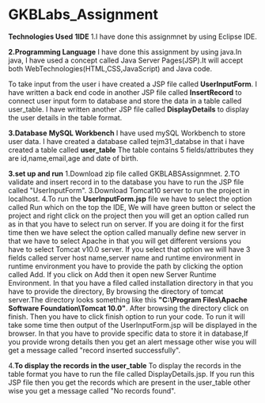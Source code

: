 # GKBLabs_Assignment

**Technologies Used**
**1IDE**
1.I have done this assignmnet by using Eclipse IDE.

**2.Programming Language**
I have done this assignment by using java.In java, I have used a concept called Java Server Pages(JSP).It will accept both WebTechnologies(HTML,CSS,JavaScript) and Java code.

To take input from the user i have created a JSP file called **UserInputForm**.
I have written a back end code in another JSP file called **InsertRecord** to connect user input form to database and store the data in a table called user_table.
I have written another JSP file called **DisplayDetails** to display the user details in the table format.

**3.Database**
  **MySQL Workbench**
I have used mySQL Workbench to store user data.
I have created a database called tejm31_databse in that i have created a table called **user_table**
The table contains 5 fields/attributes they are id,name,email,age and date of birth.

**3.set up and run** 
1.Download zip file called GKBLABSAssignmnet.
2.TO validate and insert record in to the database you have to run the JSP file called "UserInputForm".
3.Download Tomcat10 server to run the project in localhost.
4.To run the **UserInputForm.jsp** file we have to select the option called Run which on the top the IDE, 
We will have green button or select the project and right click on the project then you will get an option
called run as in that you have to select run on server.
If you are doing it for the first time then we have select the option called manually define new server in that we have to select 
Apache in that you will get different versions you have to select Tomcat v10.0 server. 
If you select that option we will have 3 fields called server host name,server name and runtime environment
in runtime environment you have to provide the path by clicking the option called Add.
If you click on Add then it open new Server Runtime Environment. In that you have a filed called installation directory in that you have to  provide the directory,
By browsing the directory of tomcat server.The directory looks something like this **"C:\Program Files\Apache Software Foundation\Tomcat 10.0"**.
After browsing the directory click on finish. Then you have to click finish option to run your code. To run it will take some time then output of the UserInputForm.jsp will be displayed
in the browser. In that you have to provide specific data to store it in database,If you provide wrong details then you get an alert message other wise you will get a message called
"record inserted successfully".

4.**To display the records in the user_table**
To display the records in the table format you have to run the file called DisplayDetails.jsp.
If you run this JSP file then you get the records which are present in the user_table other wise you get a message called "No records found".
